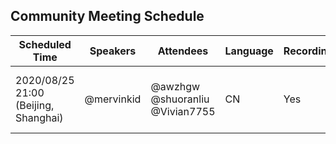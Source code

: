 ## Community Meeting Schedule

| Scheduled Time | Speakers   | Attendees | Language | Recording | Topic | Meeting ID |
| -------------- | ---------- | --------- | -------- | --------- | ----- | ---------- |
| 2020/08/25 21:00 (Beijing, Shanghai) | @mervinkid | @awzhgw<br>@shuoranliu<br>@Vivian7755 | CN | Yes | Community update.<br> Security process update. | [835 1452 0890](https://zoom.com.cn/j/83514520890) |
